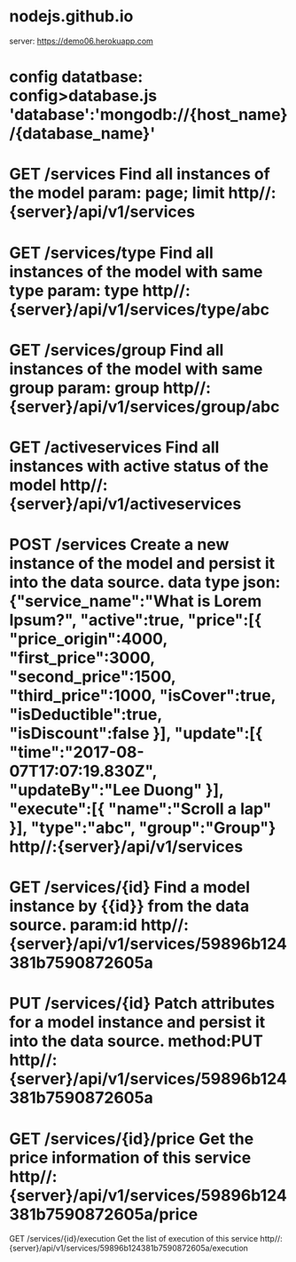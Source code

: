 # nodejs.github.io

server: https://demo06.herokuapp.com

config datatbase:
  config>database.js
  'database':'mongodb://{host_name}/{database_name}'
===========
GET /services Find all instances of the model
param: page; limit
http//:{server}/api/v1/services
==========
GET /services/type Find all instances of the model with same type
param: type
http//:{server}/api/v1/services/type/abc
=================
GET /services/group Find all instances of the model with same group
param: group
http//:{server}/api/v1/services/group/abc
================
GET /activeservices Find all instances with active status of the model
http//:{server}/api/v1/activeservices
================
POST /services Create a new instance of the model and persist it into the data source.
data type json:
{"service_name":"What is Lorem Ipsum?",
	"active":true,
	"price":[{
		"price_origin":4000,
		"first_price":3000,
		"second_price":1500,
		"third_price":1000,
		"isCover":true,
		"isDeductible":true,
		"isDiscount":false
	}],
	"update":[{
            	"time":"2017-08-07T17:07:19.830Z",
            	"updateBy":"Lee Duong"
            }],
  "execute":[{
    "name":"Scroll a lap"
  }],
	"type":"abc",
	"group":"Group"}
http//:{server}/api/v1/services
================
GET /services/{id} Find a model instance by {{id}} from the data source.
param:id
http//:{server}/api/v1/services/59896b124381b7590872605a
================
PUT /services/{id} Patch attributes for a model instance and persist it into the data source.
method:PUT
http//:{server}/api/v1/services/59896b124381b7590872605a
================
GET /services/{id}/price Get the price information of this service
http//:{server}/api/v1/services/59896b124381b7590872605a/price
================
GET /services/{id}/execution Get the list of execution of this service
http//:{server}/api/v1/services/59896b124381b7590872605a/execution
